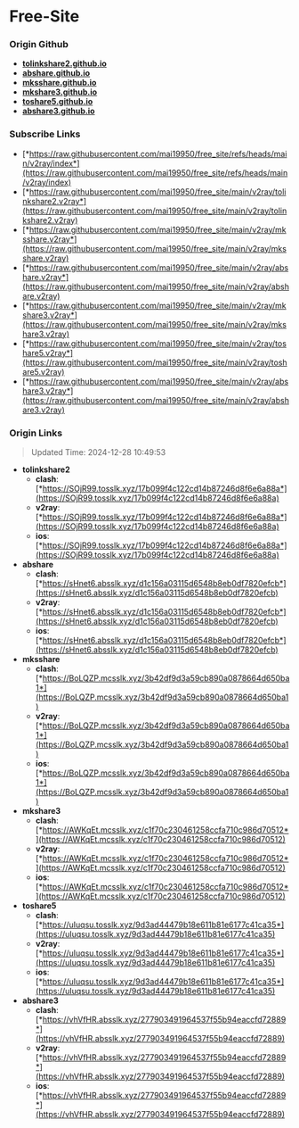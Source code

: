 # Free-Site

### Origin Github

- [**tolinkshare2.github.io**](https://github.com/tolinkshare2/tolinkshare2.github.io)
- [**abshare.github.io**](https://github.com/abshare/abshare.github.io)
- [**mksshare.github.io**](https://github.com/mksshare/mksshare.github.io)
- [**mkshare3.github.io**](https://github.com/mkshare3/mkshare3.github.io)
- [**toshare5.github.io**](https://github.com/toshare5/toshare5.github.io)
- [**abshare3.github.io**](https://github.com/abshare3/abshare3.github.io)

### Subscribe Links

- [*https://raw.githubusercontent.com/mai19950/free_site/refs/heads/main/v2ray/index*](https://raw.githubusercontent.com/mai19950/free_site/refs/heads/main/v2ray/index)
- [*https://raw.githubusercontent.com/mai19950/free_site/main/v2ray/tolinkshare2.v2ray*](https://raw.githubusercontent.com/mai19950/free_site/main/v2ray/tolinkshare2.v2ray)
- [*https://raw.githubusercontent.com/mai19950/free_site/main/v2ray/mksshare.v2ray*](https://raw.githubusercontent.com/mai19950/free_site/main/v2ray/mksshare.v2ray)
- [*https://raw.githubusercontent.com/mai19950/free_site/main/v2ray/abshare.v2ray*](https://raw.githubusercontent.com/mai19950/free_site/main/v2ray/abshare.v2ray)
- [*https://raw.githubusercontent.com/mai19950/free_site/main/v2ray/mkshare3.v2ray*](https://raw.githubusercontent.com/mai19950/free_site/main/v2ray/mkshare3.v2ray)
- [*https://raw.githubusercontent.com/mai19950/free_site/main/v2ray/toshare5.v2ray*](https://raw.githubusercontent.com/mai19950/free_site/main/v2ray/toshare5.v2ray)
- [*https://raw.githubusercontent.com/mai19950/free_site/main/v2ray/abshare3.v2ray*](https://raw.githubusercontent.com/mai19950/free_site/main/v2ray/abshare3.v2ray)

### Origin Links

> Updated Time: 2024-12-28 10:49:53

- **tolinkshare2**
  - **clash**: [*https://SOjR99.tosslk.xyz/17b099f4c122cd14b87246d8f6e6a88a*](https://SOjR99.tosslk.xyz/17b099f4c122cd14b87246d8f6e6a88a)
  - **v2ray**: [*https://SOjR99.tosslk.xyz/17b099f4c122cd14b87246d8f6e6a88a*](https://SOjR99.tosslk.xyz/17b099f4c122cd14b87246d8f6e6a88a)
  - **ios**: [*https://SOjR99.tosslk.xyz/17b099f4c122cd14b87246d8f6e6a88a*](https://SOjR99.tosslk.xyz/17b099f4c122cd14b87246d8f6e6a88a)
- **abshare**
  - **clash**: [*https://sHnet6.absslk.xyz/d1c156a03115d6548b8eb0df7820efcb*](https://sHnet6.absslk.xyz/d1c156a03115d6548b8eb0df7820efcb)
  - **v2ray**: [*https://sHnet6.absslk.xyz/d1c156a03115d6548b8eb0df7820efcb*](https://sHnet6.absslk.xyz/d1c156a03115d6548b8eb0df7820efcb)
  - **ios**: [*https://sHnet6.absslk.xyz/d1c156a03115d6548b8eb0df7820efcb*](https://sHnet6.absslk.xyz/d1c156a03115d6548b8eb0df7820efcb)
- **mksshare**
  - **clash**: [*https://BoLQZP.mcsslk.xyz/3b42df9d3a59cb890a0878664d650ba1*](https://BoLQZP.mcsslk.xyz/3b42df9d3a59cb890a0878664d650ba1)
  - **v2ray**: [*https://BoLQZP.mcsslk.xyz/3b42df9d3a59cb890a0878664d650ba1*](https://BoLQZP.mcsslk.xyz/3b42df9d3a59cb890a0878664d650ba1)
  - **ios**: [*https://BoLQZP.mcsslk.xyz/3b42df9d3a59cb890a0878664d650ba1*](https://BoLQZP.mcsslk.xyz/3b42df9d3a59cb890a0878664d650ba1)
- **mkshare3**
  - **clash**: [*https://AWKqEt.mcsslk.xyz/c1f70c230461258ccfa710c986d70512*](https://AWKqEt.mcsslk.xyz/c1f70c230461258ccfa710c986d70512)
  - **v2ray**: [*https://AWKqEt.mcsslk.xyz/c1f70c230461258ccfa710c986d70512*](https://AWKqEt.mcsslk.xyz/c1f70c230461258ccfa710c986d70512)
  - **ios**: [*https://AWKqEt.mcsslk.xyz/c1f70c230461258ccfa710c986d70512*](https://AWKqEt.mcsslk.xyz/c1f70c230461258ccfa710c986d70512)
- **toshare5**
  - **clash**: [*https://uIuqsu.tosslk.xyz/9d3ad44479b18e611b81e6177c41ca35*](https://uIuqsu.tosslk.xyz/9d3ad44479b18e611b81e6177c41ca35)
  - **v2ray**: [*https://uIuqsu.tosslk.xyz/9d3ad44479b18e611b81e6177c41ca35*](https://uIuqsu.tosslk.xyz/9d3ad44479b18e611b81e6177c41ca35)
  - **ios**: [*https://uIuqsu.tosslk.xyz/9d3ad44479b18e611b81e6177c41ca35*](https://uIuqsu.tosslk.xyz/9d3ad44479b18e611b81e6177c41ca35)
- **abshare3**
  - **clash**: [*https://vhVfHR.absslk.xyz/277903491964537f55b94eaccfd72889*](https://vhVfHR.absslk.xyz/277903491964537f55b94eaccfd72889)
  - **v2ray**: [*https://vhVfHR.absslk.xyz/277903491964537f55b94eaccfd72889*](https://vhVfHR.absslk.xyz/277903491964537f55b94eaccfd72889)
  - **ios**: [*https://vhVfHR.absslk.xyz/277903491964537f55b94eaccfd72889*](https://vhVfHR.absslk.xyz/277903491964537f55b94eaccfd72889)
